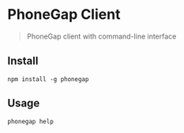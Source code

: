 # PhoneGap Client

> PhoneGap client with command-line interface

## Install

    npm install -g phonegap

## Usage

    phonegap help

